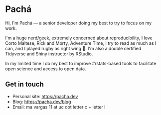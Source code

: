 # Pachá

Hi, I'm Pachá — a senior developer doing my best to try to focus on my work.

I'm a huge nerd/geek, extremely concerned about reproducibility, I love Corto Maltese, Rick and Morty, Adventure Time, I try to read as much as I can, and I played rugby as right wing 🏉. I'm also a double certified Tidyverse and Shiny instructor by RStudio.

In my limited time I do my best to improve #rstats-based tools to facilitate open science and access to open data.

## Get in touch

- Personal site: https://pacha.dev
- Blog: https://pacha.dev/blog
- Email: ma vargas 11 at uc dot letter c + letter l
